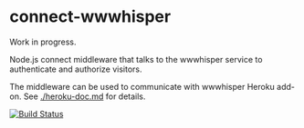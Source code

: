 connect-wwwhisper
=================

Work in progress.


Node.js connect middleware that talks to the wwwhisper service to authenticate and authorize visitors.

The middleware can be used to communicate with wwwhisper Heroku
add-on. See [./heroku-doc.md](
https://github.com/wrr/rack-wwwhisper/blob/master/heroku-doc.md) for
details.

[![Build Status](https://travis-ci.org/wrr/connect-wwwhisper.png?branch=master)](https://travis-ci.org/wrr/connect-wwwhisper)
